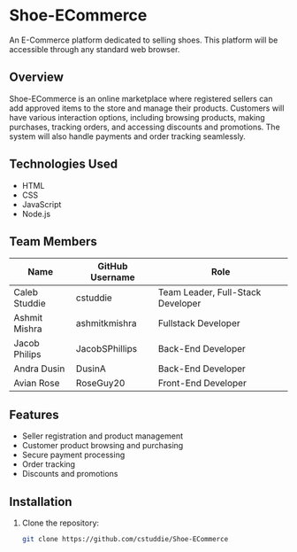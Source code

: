 # Shoe-ECommerce

An E-Commerce platform dedicated to selling shoes. This platform will be accessible through any standard web browser.

## Overview
Shoe-ECommerce is an online marketplace where registered sellers can add approved items to the store and manage their products. Customers will have various interaction options, including browsing products, making purchases, tracking orders, and accessing discounts and promotions. The system will also handle payments and order tracking seamlessly.

## Technologies Used
- HTML
- CSS
- JavaScript
- Node.js

## Team Members
| Name           | GitHub Username | Role                          |
|--------------|----------------|------------------------------|
| Caleb Studdie | cstuddie       | Team Leader, Full-Stack Developer |
| Ashmit Mishra | ashmitkmishra              | Fullstack Developer         |
| Jacob Philips | JacobSPhillips          | Back-End Developer         |
| Andra Dusin   | DusinA              | Back-End Developer         |
| Avian Rose    | RoseGuy20              | Front-End Developer         |

## Features
- Seller registration and product management
- Customer product browsing and purchasing
- Secure payment processing
- Order tracking
- Discounts and promotions

## Installation
1. Clone the repository:
   ```sh
   git clone https://github.com/cstuddie/Shoe-ECommerce

